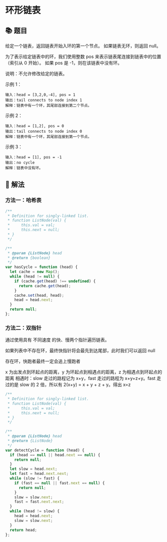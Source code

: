 # 环形链表

## 📚 题目

给定一个链表，返回链表开始入环的第一个节点。 如果链表无环，则返回 null。

为了表示给定链表中的环，我们使用整数 pos 来表示链表尾连接到链表中的位置（索引从 0 开始）。 如果 pos 是 -1，则在该链表中没有环。

说明：不允许修改给定的链表。

示例 1：

```
输入：head = [3,2,0,-4], pos = 1
输出：tail connects to node index 1
解释：链表中有一个环，其尾部连接到第二个节点。
```

示例 2：

```
输入：head = [1,2], pos = 0
输出：tail connects to node index 0
解释：链表中有一个环，其尾部连接到第一个节点。
```

示例 3：

```
输入：head = [1], pos = -1
输出：no cycle
解释：链表中没有环。
```

## 📝 解法

### 方法一：哈希表


```js
/**
 * Definition for singly-linked list.
 * function ListNode(val) {
 *     this.val = val;
 *     this.next = null;
 * }
 */

/**
 * @param {ListNode} head
 * @return {boolean}
 */
var hasCycle = function (head) {
  let cache = new Map();
  while (head != null) {
    if (cache.get(head) !== undefined) {
      return cache.get(head);
    }
    cache.set(head, head);
    head = head.next;
  }
  return null;
};
```

### 方法二：双指针

通过使用具有 不同速度 的快、慢两个指针遍历链表。

如果列表中不存在环，最终快指针将会最先到达尾部，此时我们可以返回 null

存在环，快跑者最终一定会追上慢跑者

x 为出发点到环起点的距离，y 为环起点到相遇点的距离，z 为相遇点到环起点的距离
相遇时：slow 走过的路程记为 x+y，fast 走过的路程为 x+y+z+y。fast 走过的是 slow 的 2 倍，所以有
2(x+y) = x + y + z + y。得出 x=z

```js
/**
 * Definition for singly-linked list.
 * function ListNode(val) {
 *     this.val = val;
 *     this.next = null;
 * }
 */

/**
 * @param {ListNode} head
 * @return {ListNode}
 */
var detectCycle = function (head) {
  if (head == null || head.next == null) {
    return null;
  }
  let slow = head.next;
  let fast = head.next.next;
  while (slow != fast) {
    if (fast == null || fast.next == null) {
      return null;
    }
    slow = slow.next;
    fast = fast.next.next;
  }
  while (head != slow) {
    head = head.next;
    slow = slow.next;
  }
  return head;
};
```
